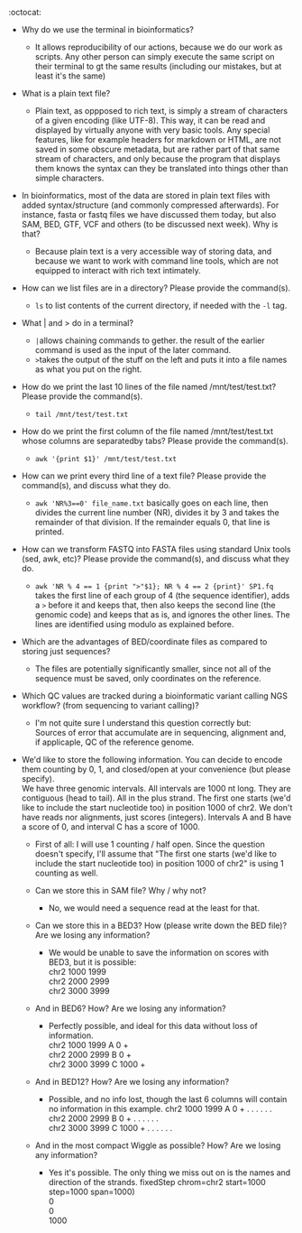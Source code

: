 :octocat:
- Why do we use the terminal in bioinformatics?
    - It allows reproducibility of our actions, because we do our work as scripts. Any other person can simply execute the same script on their
    terminal to gt the same results (including our mistakes, but at least it's the same)
    
- What is a plain text file?
    - Plain text, as oppposed to rich text, is simply a stream of characters of a given encoding (like UTF-8). This way, it can be read and displayed by virtually
    anyone with very basic tools. Any special features, like for example headers for markdown or HTML, are not saved in some obscure metadata, but are rather part
    of that same stream of characters, and only because the program that displays them knows the syntax can they be translated into things other than simple characters.
    
- In bioinformatics, most of the data are stored in plain text files with added syntax/structure (and commonly compressed afterwards). For instance,
fasta or fastq files we have discussed them today, but also SAM, BED, GTF, VCF and others (to be discussed next week). Why is that?
    - Because plain text is a very accessible way of storing data, and because we want to work with command line tools, which are not equipped to interact with
    rich text intimately.

- How can we list files are in a directory? Please provide the command(s).
    - `ls` to list contents of the current directory, if needed with the `-l` tag.

- What | and > do in a terminal?
    - `|`allows chaining commands to gether. the result of the earlier command is used as the input of the later command.
    - `>`takes the output of the stuff on the left and puts it into a file names as what you put on the right.

- How do we print the last 10 lines of the file named /mnt/test/test.txt? Please provide the command(s).
    - `tail /mnt/test/test.txt`

- How do we print the first column of the file named /mnt/test/test.txt whose columns are separatedby tabs? Please provide the command(s).
    - `awk '{print $1}' /mnt/test/test.txt`

- How can we print every third line of a text file? Please provide the command(s), and discuss what they do.
    - ``awk 'NR%3==0' file_name.txt`` basically goes on each line, then divides the current line number (NR), divides it by 3 and takes the remainder of that division.
    If the remainder equals 0, that line is printed.

- How can we transform FASTQ into FASTA files using standard Unix tools (sed, awk, etc)? Please provide the command(s), and discuss what they do.
    - ``awk 'NR % 4 == 1 {print ">"$1}; NR % 4 == 2 {print}' SP1.fq`` takes the first line of each group of 4 (the sequence identifier), adds a `>` before
    it and keeps that, then also keeps the second line (the genomic code) and keeps that as is, and ignores the other lines. The lines are identified using
    modulo as explained before.

- Which are the advantages of BED/coordinate files as compared to storing just sequences?
    - The files are potentially significantly smaller, since not all of the sequence must be saved, only coordinates on the reference.

- Which QC values are tracked during a bioinformatic variant calling NGS workflow? (from sequencing to variant calling)?
    - I'm not quite sure I understand this question correctly but:  
    Sources of error that accumulate are in sequencing, alignment and, if applicaple, QC of the reference genome.

- We'd like to store the following information. You can decide to encode them counting by 0, 1, and closed/open at your convenience (but please specify).  
We have three genomic intervals. All intervals are 1000 nt long. They are contiguous (head to tail). All in the plus strand. The first one starts (we'd like to include the start nucleotide too) in position 1000 of chr2. We don't have reads nor alignments, just scores (integers). Intervals A and B have a score of 0, and interval C has a score of 1000.
    - First of all: I will use 1 counting / half open. Since the question doesn't specify, I'll assume that "The first one starts (we'd like to include the start nucleotide too) in position 1000 of chr2" is using 1 counting as well.
    
    - Can we store this in SAM file? Why / why not?
        - No, we would need a sequence read at the least for that.

    - Can we store this in a BED3? How (please write down the BED file)? Are we losing any information?
        - We would be unable to save the information on scores with BED3, but it is possible:  
        chr2    1000    1999  
        chr2    2000   2999  
        chr2    3000   3999

    - And in BED6? How? Are we losing any information?
        - Perfectly possible, and ideal for this data without loss of information.  
        chr2    1000    1999    A   0   +  
        chr2    2000    2999    B   0   +  
        chr2    3000    3999    C   1000    +

    - And in BED12? How? Are we losing any information?
        -  Possible, and no info lost, though the last 6 columns will contain no information in this example.
        chr2    1000    1999    A   0   +   .   .   .   .   .   .  
        chr2    2000    2999    B   0   +   .   .   .   .   .   .  
        chr2    3000    3999    C   1000    +   .   .   .   .   .   .
    
    - And in the most compact Wiggle as possible? How? Are we losing any information?
        - Yes it's possible. The only thing we miss out on is the names and direction of the strands.
        fixedStep chrom=chr2 start=1000 step=1000 span=1000)  
        0  
        0  
        1000
